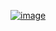 [![image](https://github.com/user-attachments/assets/d3754aa7-c0b3-44c1-a9cf-78b12aa45c81)](https://www.parthkansara.com)

